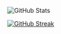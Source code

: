 
<!--
**zk497/zk497** is a ✨ _special_ ✨ repository because its `README.md` (this file) appears on your GitHub profile.

Here are some ideas to get you started:

- 🔭 I’m currently working on ...
- 🌱 I’m currently learning ...
- 👯 I’m looking to collaborate on ...
- 🤔 I’m looking for help with ...
- 💬 Ask me about ...
- 📫 How to reach me: ...
- 😄 Pronouns: ...
- ⚡ Fun fact: ...
-->
![GitHub Stats](https://github-readme-stats.vercel.app/api?username=zk497&count_private=true&show_icons=true&theme=dark)

[![GitHub Streak](http://github-readme-streak-stats.herokuapp.com?user=zk497&theme=dark&date_format=j%20M%5B%20Y%5D&ring=DDDDDD&fire=DD2727)](https://git.io/streak-stats)
